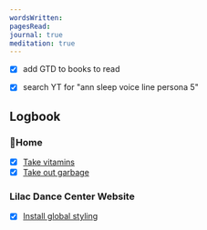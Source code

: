 ```yaml
---
wordsWritten: 
pagesRead: 
journal: true
meditation: true
---
```


- [x] add GTD to books to read
- [x] search YT for "ann sleep voice line persona 5"





























## Logbook

### 🏡Home
- [x] [Take vitamins](things:///show?id=fHwgczJcmK76y7JaSNGB5)
- [x] [Take out garbage](things:///show?id=AjUzSWKe8drKQGALSWH2Mx)

### Lilac Dance Center Website
- [x] [Install global styling](things:///show?id=UNczoHfn7AYHVonNYehexH)